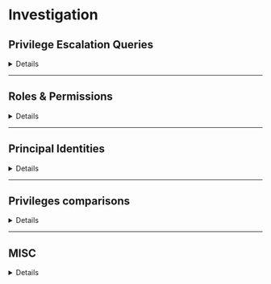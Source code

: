 # Investigation

## Privilege Escalation Queries

<details>
<summary>Details</summary>

### Gcp - privileged principals with limit $limit
`Show all the principals with privilege escalation possibilities with a limit to avoid eternal queries.`

<details>
    <summary>e.g.: <i>Gcp - Privileged Identities with limit 1000</i></summary>
    <pre>
    MATCH(ppal:Gcp)-[r:PRIVESC]->(res:Gcp)
    RETURN ppal, r, res LIMIT $limit</pre>
</details>

### Gcp - full privesc path from $ppal
`Get the full privilege escalation path of a principal.`

<details>
    <summary>e.g.: <i>Gcp - full privesc path from username@domain.com</i></summary>
    <pre>
    MATCH (ppal:GcpPrincipal) WHERE ppal.email = $ppal OR ppal.domain = $ppal OR ppal.name = $ppal
    WITH ppal
    OPTIONAL MATCH r1 =(ppal)-[:PRIVESC*..]->(res1)
    OPTIONAL MATCH r2 = (ppal)-[:MEMBER_OF*..]->(g)-[:PRIVESC*..]->(res2)
    WITH *, relationships(r1) as rels1, relationships(r2) as rels2
    RETURN ppal,res1,rels1,rels2,g,res2</pre>
</details>

### Gcp - full privesc path to organizations
`Get the full privilege escalation path to all organizations.`

<details>
    <summary>e.g.: <i>Gcp - full privesc path to organizations</i></summary>
    <pre>
    MATCH (res:GcpOrganization)
    MATCH (res)<-[r1:PRIVESC]-(ppal1)
    OPTIONAL MATCH r = (ppal1)<-[:MEMBER_OF*..]-(ppal2)
    WITH *, relationships(r) as rels
    RETURN res,r1,ppal1,ppal2,rels</pre>
</details>

### Gcp - full privesc path to $res
`Get the full privilege escalation path to a resource.`

<details>
    <summary>e.g.: <i>Gcp - full privesc path to organization/12323423423</i></summary>
    <pre>
    MATCH (res:GcpResource) WHERE res.email = $res OR res.domain = $res OR res.name = $res
    WITH res
    MATCH (res)<-[r1:PRIVESC]-(ppal1)
    OPTIONAL MATCH r = (ppal1)<-[:MEMBER_OF*..]-(ppal2)
    WITH *, relationships(r) as rels
    RETURN res,r1,ppal1,ppal2</pre>
</details>

### Gcp - privesc outside gcp
`Get the privescs from GCP principal to external platforms.`

<details>
    <summary>e.g.: <i>Gcp - privesc outside gcp</i></summary>
    <pre>
    MATCH(attacker:Gcp)-[r:PRIVESC]->(victim)
    WHERE not "Gcp" in labels(victim)
    RETURN attacker, r, victim</pre>
</details>
</details>

---

## Roles & Permissions
<details>
<summary>Details</summary>

### Gcp - permissions of role $role
`Show the permissions of a role.`

<details>
    <summary>e.g.: <i>Gcp - permissions of role roles/iam.securityAdmin</i></summary>
    <pre>
    MATCH(r:GcpRole{name: $role})-[c:CONTAINS]->(p:GcpPermission)
    RETURN r,c,p</pre>
</details>


### Gcp - roles of principal $ppal
`Show the roles of the principal over some resources.`

<details>
    <summary>e.g.: <i>Gcp - roles of principal email@domain.com</i></summary>
    <pre>
    MATCH (ppal:GcpPrincipal) WHERE ppal.email = $ppal OR identity.domain = $ppal OR identity.name = $ppal
    OPTIONAL MATCH (ppal)-[h1:HAS_ROLE]->(r1)
    OPTIONAL MATCH x = (ppal)-[:MEMBER_OF*..]->(pp)-[:HAS_ROLE]->(r2) 
    RETURN ppal,h1,r1,relationships(x),pp,r2</pre>
</details>


### Gcp - principals with role $role
`Show all the principals with a role.`
<details>
    <summary>e.g.: <i>Gcp - principals with role roles/iam.securityAdmin</i></summary>
    <pre>
    MATCH(p:GcpPrincipal)-[h:HAS_ROLE]->(r) WHERE $role in h.roles
    WITH p as principals, h as rol_rel, r as resources
    OPTIONAL MATCH x = (principals)<-[:MEMBER_OF*0..]-(members)
    WITH *, relationships(x) as rels
    RETURN principals,rol_rel,resources,members,rels</pre>
</details>


### Gcp - principals with permission $permission
`Show all the principals with a permission.`

<details>
    <summary>e.g.: <i>Gcp - Identities with permission iam.serviceAccounts.getAccessToken</i></summary>
    <pre>
    MATCH(r:GcpRole)-[c:CONTAINS]->(p:GcpPermission{name: $permission})
    WITH r.name as role_names
    OPTIONAL MATCH(p:GcpPrincipal)-[h:HAS_ROLE]->(r) WHERE any(x IN h.roles WHERE x IN role_names)
    WITH p as principals, h as rol_rel, r as resources
    OPTIONAL MATCH x = (p2)-[:MEMBER_OF*..]->(principals)
    WITH *, relationships(x) as rels
    RETURN principals,rol_rel,resources,p2,rels</pre>
</details>
</details>

---

## Principal Identities
<details>
<summary>Details</summary>

### Gcp - users and groups not from Workspace
`Show all the users and groups in the graph that aren't related to a workspace`

<details>
    <summary>e.g.: <i>Gcp - Get Users and Groups not from Workspace</i></summary>
    <pre>
    OPTIONAL MATCH (g:GcpGroup) WHERE NOT EXISTS((g)-[:PART_OF]->(:GcpWorkspace))
    OPTIONAL MATCH (u:GcpUserAccount) WHERE NOT EXISTS((u)-[:PART_OF]->(:GcpWorkspace))
    RETURN g,u</pre>
</details>


### Gcp - Privileged groups
`Show all the groups with some privilege escalation path.`

<details>
    <summary>e.g.: <i>Gcp - Privileged groups</i></summary>
    <pre>
    MATCH (g:GcpGroup)-[r:PRIVESC]->(b)
    RETURN g,r,b</pre>
</details>


### Gcp - roles of groups bigger than $number
`Show the roles of the groups bigger than the given number.`

<details>
    <summary>e.g.: <i>Gcp - roles of groups bigger than 250</i></summary>
    <pre>
    MATCH (grp:GcpGroup)<-[:MEMBER_OF*0..]-(mem:GcpPrincipal)
    WITH grp, count(mem) as mem_count
    WHERE mem_count > $number
    OPTIONAL MATCH(grp)-[r:HAS_ROLE]-(res)
    RETURN grp, r, res</pre>
</details>

### Gcp - not just members of a group
`Show all the members of a group with extra privileges over it`

<details>
    <summary>e.g.: <i>Gcp - Not just members of a group</i></summary>
    <pre>
    MATCH ()-[r:MEMBER_OF]-() WHERE r.roles <> ["MEMBER"] 
    RETURN r.roles</pre>
</details>


### Gcp - users with direct roles $verbose
`Show all the users with direct roles over resources. Use $verbose > 1 to show also "roles/owner", "roles/editor" and "roles/viewer" roles.`

<details>
    <summary>e.g.: <i>Gcp - Users with direct roles 2</i></summary>
    <pre>
    MATCH (u:GcpUserAccount)-[rel:HAS_ROLE]->(res) 
    WHERE ($verbose <= 1 AND rel.roles <> ["roles/owner"] AND rel.roles <> ["roles/editor"] AND rel.roles <> ["roles/viewer"]) OR $verbose > 1
    RETURN u, rel, res</pre>
</details>


### Gcp - SAs with cross-project permissions
`Show all the SAs with a parent project that can access resources outside of their parent project.`

<details>
    <summary>e.g.: <i>Gcp - SAs with cross-project permissions</i></summary>
    <pre>
    MATCH (sa:GcpServiceAccount)-[rel:HAS_ROLE]->(res:Gcp) 
    WHERE EXISTS((sa)-[:PART_OF]->(:GcpProject)) AND NOT EXISTS((sa)-[:PART_OF]->(res)) AND NOT EXISTS((sa)-[:PART_OF]->(:GcpProject)<-[:PART_OF]-(res))
    RETURN sa, rel, res</pre>
</details>


### Gcp - VMs running in other project networks
`Show all the VMs that are running in networks that belong to other projects.`

<details>
    <summary>e.g.: <i>Gcp - VMs running in other project networks</i></summary>
    <pre>
    MATCH (orig_project:GcpProject)<-[p1:PART_OF]-(subn:GcpSubnetwork)-[c:CONNECTED]-(comp)-[p2:PART_OF]->(dest_project:GcpProject)
    WHERE orig_project.name <> dest_project.name
    RETURN orig_project,p1,subn,c,comp,p2,dest_project</pre>
</details>
</details>

---

## Privileges comparisons
<details>
<summary>Details</summary>

### Gcp - roles in $identity1 but not in $identity2 filtered by $filter
`Get roles that the first identity has and not the second filtered by a string.`

<details>
    <summary>e.g.: <i>Gcp - roles in user1@domain.com but not in user2@domain.com filtered by bigquery</i></summary>
    <pre>
    MATCH (identity2:GcpPrincipal) WHERE identity2.email = identity2.email = $identity2 OR identity2.domain = $identity2 OR identity2.name = $identity2
    OPTIONAL MATCH (identity2)-[h21:HAS_ROLE]->(r21)
    OPTIONAL MATCH (identity2)-[:MEMBER_OF*..]->()-[h22:HAS_ROLE]->(r22)
    OPTIONAL MATCH (role2:GcpRole)
    WITH role2, collect(h21) as h21_list, collect(h22) as h22_list
    WHERE toLower(role2.name) CONTAINS toLower($filter) AND (any(rel in h21_list WHERE role2.name IN rel.roles) OR any(rel in h22_list WHERE role2.name in rel.roles))
    WITH DISTINCT collect(role2.name) AS roles_identity_2
    MATCH (identity1:GcpPrincipal) WHERE identity1.email = $identity1 OR identity1.domain = $identity1 OR identity1.name = $identity1
    OPTIONAL MATCH (identity1)-[h11:HAS_ROLE]->(r11)
    OPTIONAL MATCH (identity1)-[:MEMBER_OF*..]->()-[h12:HAS_ROLE]->(r12)
    OPTIONAL MATCH (role1:GcpRole)
    WITH role1, collect(h11) as h11_list, collect(h12) as h12_list, roles_identity_2
    WHERE toLower(role1.name) CONTAINS toLower($filter) AND NOT role1.name IN roles_identity_2 AND (any(rel in h11_list WHERE role1.name IN rel.roles) OR any(rel in h12_list WHERE role1.name in rel.roles))
    RETURN role1</pre>
</details>

### Gcp - permissions in $identity1 but not in $identity2 filtered by $filter
`Get permissions that the first identity has and not the second and contains some string`

<details>
    <summary>e.g.: <i>Gcp - permissions in user1@domain.com but not in user2@domain.com filtered by bigquery</i></summary>
    <pre>
    MATCH (identity2:GcpPrincipal) WHERE identity2.email = identity2.email = $identity2 OR identity2.domain = $identity2 OR identity2.name = $identity2
    OPTIONAL MATCH (identity2)-[h21:HAS_ROLE]->(r21)
    OPTIONAL MATCH (identity2)-[:MEMBER_OF*..]->()-[h22:HAS_ROLE]->(r22)
    OPTIONAL MATCH (perm2:GcpPermission)<-[:CONTAINS]-(role2:GcpRole)
    WITH perm2, role2, collect(h21) as h21_list, collect(h22) as h22_list
    WHERE toLower(perm2.name) CONTAINS toLower($filter) AND any(rel in h21_list WHERE role2.name IN rel.roles) OR any(rel in h22_list WHERE role2.name in rel.roles)
    WITH DISTINCT collect(perm2.name) AS perms_names_2
    MATCH (identity1:GcpPrincipal) WHERE identity1.email = $identity1 OR identity1.domain = $identity1 OR identity1.name = $identity1
    OPTIONAL MATCH (identity1)-[h11:HAS_ROLE]->(r11)
    OPTIONAL MATCH (identity1)-[:MEMBER_OF*..]->()-[h12:HAS_ROLE]->(r12)
    OPTIONAL MATCH (perm1:GcpPermission)<-[:CONTAINS]-(role1:GcpRole)
    WITH perm1, role1, collect(h11) as h11_list, collect(h12) as h12_list, perms_names_2
    WHERE toLower(perm1.name) CONTAINS toLower($filter) AND NOT perm1.name IN perms_names_2 AND (any(rel in h11_list WHERE role1.name IN rel.roles) OR any(rel in h12_list WHERE role1.name in rel.roles))
    RETURN perm1</pre>
</details>
</details>

---

## MISC

<details>
<summary>Details</summary>

### Gcp - Open Resources
`Show all the resources open to all users`

<details>
    <summary>e.g.: <i>Gcp - Open Resources</i></summary>
    <pre>
    MATCH(u:GcpUserAccount)-[role:HAS_ROLE]->(resource) WHERE u.name="allUsers" OR u.name="allAuthenticatedUsers"
    RETURN u,role,resource</pre>
</details>

### Gcp - open FW rules and public VMs $verbose
`Show all the firewall rules open to the internet and all the machines with public IPs. Use verbose > 1 for a more specific search.`

<details>
    <summary>e.g.: <i>Gcp - open FW rules and public VMs 2</i></summary>
    <pre>
    OPTIONAL MATCH (fw:GcpFirewallRule)-[fw_r:PROTECT]-(fw_n:GcpNetwork)
    WHERE fw.direction = "INGRESS" AND
    ( 
        ($verbose > 2 OR fw.allowed <> ["icmp:*"])
        AND
        (
            any(iprange in fw.sourceRanges WHERE iprange CONTAINS "0.0.0.0" OR iprange CONTAINS "::/0")
            OR
            ($verbose > 1 AND (
                any(iprange in fw.sourceRanges WHERE 
                    NOT any(priv_reg in ["^127\..*","^10\..*", "^172\.1[6-9]\..*", "^172\.2[0-9]\..*", "^172\.3[0-1]\..*", "^192\.168\..*"] WHERE iprange =~ priv_reg)
                ) 
            ))
        )
    )
    OPTIONAL MATCH (c:GcpComputeInstance)-[c_r:CONNECTED]-(sn:GcpSubnetwork)-[pn:PART_OF]-(n:GcpNetwork) WHERE 
    any(ip_addr IN c_r.accessConfigs_natIPs WHERE NOT 		any(priv_reg in ["^127\..*","^10\..*", "^172\.1[6-9]\..*", "^172\.2[0-9]\..*", "^172\.3[0-1]\..*", "^192\.168\..*"] WHERE ip_addr =~ priv_reg)
    )
    OPTIONAL MATCH (composer:GcpComposerEnv)<-[p_o:PART_OF]-(cluster:GcpCluster) WHERE 
    any(iprange IN composer.allowedIpRanges WHERE NOT 		any(priv_reg in ["^127\..*","^10\..*", "^172\.1[6-9]\..*", "^172\.2[0-9]\..*", "^172\.3[0-1]\..*", "^192\.168\..*"] WHERE iprange =~ priv_reg)
    )
    RETURN fw, fw_r, fw_n, c, c_r, sn, pn, n, composer, p_o, cluster</pre>
</details>

### Gcp - open FW rules and public VMs with privileged sas
`Show all the firewall rules open to the internet and all the machines with public IPs with privileged sas`

<details>
    <summary>e.g.: <i>Gcp - open FW rules and public VMs 2</i></summary>
    <pre>
    OPTIONAL MATCH (fw:GcpFirewallRule)-[fw_r:PROTECT]-(fw_n:GcpNetwork)
    WHERE fw.direction = "INGRESS" AND
    ( 
        any(iprange in fw.sourceRanges WHERE iprange CONTAINS "0.0.0.0" OR iprange CONTAINS "::/0")
        OR
        (
            any(iprange in fw.sourceRanges WHERE 
                NOT any(priv_reg in ["^127\..*","^10\..*", "^172\.1[6-9]\..*", "^172\.2[0-9]\..*", "^172\.3[0-1]\..*", "^192\.168\..*"] WHERE iprange =~ priv_reg)
            )
        )
    )
    OPTIONAL MATCH (n:GcpNetwork)<-[pn:PART_OF]-(sn:GcpSubnetwork)<-[c_r:CONNECTED]-(c:GcpResource)<-[ri1:RUN_IN]-(sa:GcpServiceAccount)-[priv1:PRIVESC]->(topriv1)
    WHERE 
    any(ip_addr IN c_r.accessConfigs_natIPs WHERE NOT 		any(priv_reg in ["^127\..*","^10\..*", "^172\.1[6-9]\..*", "^172\.2[0-9]\..*", "^172\.3[0-1]\..*", "^192\.168\..*"] WHERE ip_addr =~ priv_reg)
    )
    OPTIONAL MATCH (cluster:GcpCluster)-[p_o:PART_OF]->(composer:GcpComposerEnv)<-[ri2:RUN_IN]-(sa:GcpServiceAccount)-[priv2:PRIVESC]->(topriv2) 
    WHERE 
    any(iprange IN composer.allowedIpRanges WHERE NOT 		any(priv_reg in ["^127\..*","^10\..*", "^172\.1[6-9]\..*", "^172\.2[0-9]\..*", "^172\.3[0-1]\..*", "^192\.168\..*"] WHERE iprange =~ priv_reg)
    )
    RETURN fw, fw_r, fw_n, c, c_r, sn, pn, n, composer, p_o, cluster, ri1, priv1, topriv1, ri2, priv2, topriv2</pre>
</details>

### Gcp - SA with API keys
`Show all the SAs with API keys generated.`

<details>
    <summary>e.g.: <i>Gcp - SA with API keys</i></summary>
    <pre>
    MATCH(sa:GcpServiceAccount)-[r:HAS_KEY]->(k)
    RETURN sa,r,k</pre>
</details>

### Gcp - projects with permissions over others resources

<details>
    <summary>e.g.: <i>Gcp - Projects with permissions over others resources</i></summary>
    <pre>
    MATCH (p:GcpProject)-[hbr:HAS_BASIC_ROLES]->(r) WHERE NOT EXISTS((r)-[:PART_OF]->(p))
    RETURN p,hbr,r</pre>
</details>

### Gcp - unused assets
`Show elements in Gcp that aren't used`

<details>
    <summary>e.g.: <i>Gcp - unused assets</i></summary>
    <pre>
    OPTIONAL MATCH (isolated:Gcp) WHERE NOT EXISTS((isolated)-[]-())
    OPTIONAL MATCH (disabled:Gcp) WHERE disabled.disabled = True OR disabled.enabled = False
    OPTIONAL MATCH (orgs:GcpOrganization) WHERE NOT EXISTS((orgs)<-[:PART_OF]-())
    OPTIONAL MATCH (folders:GcpFolder) WHERE NOT EXISTS((folders)<-[:PART_OF]-())
    OPTIONAL MATCH (projects:GcpProject) WHERE NOT EXISTS((projects)<-[:PART_OF]-())
    OPTIONAL MATCH (groups:GcpGroup) WHERE NOT EXISTS((groups)<-[:MEMBER_OF]-())
    OPTIONAL MATCH (sn:GcpSubnetwork) WHERE NOT EXISTS((sn)<-[:CONNECTED]-())
    OPTIONAL MATCH (user:GcpUserAccount) WHERE NOT EXISTS((user)-[:MEMBER_OF]->()) AND NOT EXISTS((user)-[:HAS_ROLE]->())
    RETURN isolated, disabled, orgs, folders, projects, groups, sn, user</pre>
</details>

### Gcp - Cluster creds
`Show all the clusters with username, password or clientkey.`

<details>
    <summary>e.g.: <i>Gcp - Cluster creds</i></summary>
    <pre>
    MATCH (cluster:GcpCluster)
    WHERE cluster.master_username <> "" OR cluster.master_password <> "" OR cluster.clientKey <> ""
    RETURN cluster</pre>
</details>

### Gcp - Custom Roles
`Show all the custom roles.`

<details>
    <summary>e.g.: <i>Gcp - Get Custom Roles</i></summary>
    <pre>
    MATCH (role:GcpRole)-[r:PART_OF]->(b)
    RETURN role,r,b</pre>
</details>

### Gcp - non-existent roles
`Show all the roles that are granted but wasn't found.`

<details>
    <summary>e.g.: <i>Gcp - Get non-existent roles</i></summary>
    <pre>
    MATCH(g:GcpPrincipal)-[r:HAS_ROLE]-(b) WHERE any(role_name in r.roles WHERE NOT exists( (:GcpRole{name: role_name})-[]-() ) ) 
    RETURN g,r,b</pre>
</details>

### Gcp - secret values
`Show all the gathered secret values.`

<details>
    <summary>e.g.: <i>Gcp - secret values</i></summary>
    <pre>
    MATCH (secret_version:GcpSecretVersion)
    WHERE secret_version.value <> ""
    RETURN secret_version</pre>
</details>
</details>
